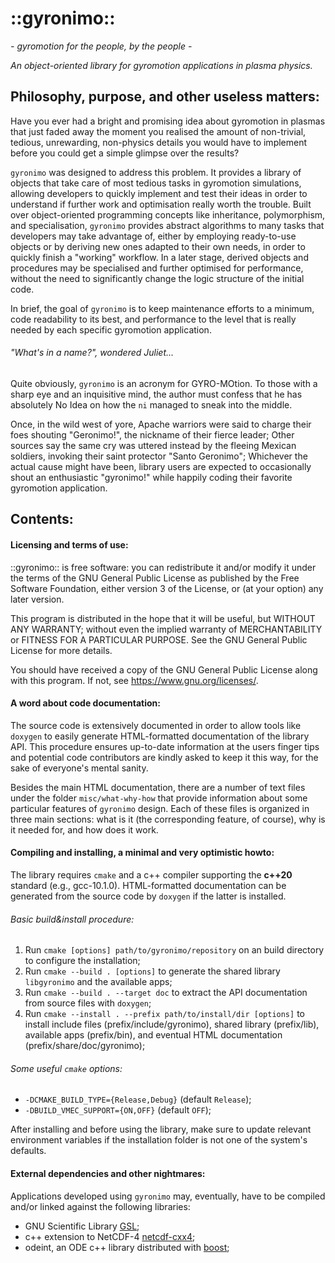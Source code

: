 ::gyronimo::
============

*- gyromotion for the people, by the people -*

*An object-oriented library for gyromotion applications in plasma physics.*

Philosophy, purpose, and other useless matters:
-----------------------------------------------

Have you ever had a bright and promising idea about gyromotion in
plasmas that just faded away the moment you realised the amount of
non-trivial, tedious, unrewarding, non-physics details you would have to
implement before you could get a simple glimpse over the results?

`gyronimo` was designed to address this problem. It provides a library
of objects that take care of most tedious tasks in gyromotion
simulations, allowing developers to quickly implement and test their
ideas in order to understand if further work and optimisation really
worth the trouble. Built over object-oriented programming concepts like
inheritance, polymorphism, and specialisation, `gyronimo` provides
abstract algorithms to many tasks that developers may take advantage of,
either by employing ready-to-use objects or by deriving new ones adapted
to their own needs, in order to quickly finish a "working" workflow. In
a later stage, derived objects and procedures may be specialised and
further optimised for performance, without the need to significantly
change the logic structure of the initial code.

In brief, the goal of `gyronimo` is to keep maintenance efforts to a
minimum, code readability to its best, and performance to the level that
is really needed by each specific gyromotion application.

###### "What's in a name?", wondered Juliet...

Quite obviously, `gyronimo` is an acronym for GYRO-MOtion. To those with
a sharp eye and an inquisitive mind, the author must confess that he has
absolutely No Idea on how the `ni` managed to sneak into the middle.

Once, in the wild west of yore, Apache warriors were said to charge
their foes shouting "Geronimo!", the nickname of their fierce leader;
Other sources say the same cry was uttered instead by the fleeing
Mexican soldiers, invoking their saint protector "Santo Geronimo";
Whichever the actual cause might have been, library users are expected
to occasionally shout an enthusiastic "gyronimo!" while happily coding
their favorite gyromotion application.

Contents:
---------

#### Licensing and terms of use:

::gyronimo:: is free software: you can redistribute it and/or modify it
under the terms of the GNU General Public License as published by the
Free Software Foundation, either version 3 of the License, or (at your
option) any later version.

This program is distributed in the hope that it will be useful, but
WITHOUT ANY WARRANTY; without even the implied warranty of
MERCHANTABILITY or FITNESS FOR A PARTICULAR PURPOSE. See the GNU General
Public License for more details.

You should have received a copy of the GNU General Public License along
with this program. If not, see <https://www.gnu.org/licenses/>.

#### A word about code documentation:

The source code is extensively documented in order to allow tools like
`doxygen` to easily generate HTML-formatted documentation of the library
API. This procedure ensures up-to-date information at the users finger
tips and potential code contributors are kindly asked to keep it this
way, for the sake of everyone's mental sanity.

Besides the main HTML documentation, there are a number of text files
under the folder `misc/what-why-how` that provide information about some
particular features of `gyronimo` design. Each of these files is
organized in three main sections: what is it (the corresponding feature,
of course), why is it needed for, and how does it work.

#### Compiling and installing, a minimal and very optimistic howto:

The library requires `cmake` and a c++ compiler supporting the **c++20**
standard (e.g., gcc-10.1.0). HTML-formatted documentation can be
generated from the source code by `doxygen` if the latter is installed.

###### Basic build&install procedure:

1. Run `cmake [options] path/to/gyronimo/repository` on an build
   directory to configure the installation;
2. Run `cmake --build . [options]` to generate the shared library
   `libgyronimo` and the available apps;
3. Run `cmake --build . --target doc` to extract the API documentation
   from source files with `doxygen`;
4. Run `cmake --install . --prefix path/to/install/dir [options]` to
   install include files (prefix/include/gyronimo), shared library
   (prefix/lib), available apps (prefix/bin), and eventual HTML
   documentation (prefix/share/doc/gyronimo);

###### Some useful `cmake` options:
- `-DCMAKE_BUILD_TYPE={Release,Debug}` (default `Release`);
- `-DBUILD_VMEC_SUPPORT={ON,OFF}` (default `OFF`);

After installing and before using the library, make sure to update
relevant environment variables if the installation folder is not one of
the system's defaults.

#### External dependencies and other nightmares:

Applications developed using `gyronimo` may, eventually, have to be
compiled and/or linked against the following libraries:

- GNU Scientific Library [GSL](https://www.gnu.org/software/gsl);
- c++ extension to NetCDF-4
  [netcdf-cxx4](https://github.com/Unidata/netcdf-cxx4);
- odeint, an ODE c++ library distributed with
  [boost](https://www.boost.org);
